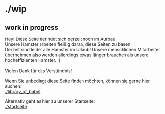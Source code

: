 # ./wip

## work in progress
Hey! Diese Seite befindet sich derzeit noch im Aufbau.  
Unsere Hamster arbeiten fleißig daran, diese Seiten zu bauen.  
Derzeit sind leider alle Hamster im Urlaub! Unsere menschlichen Mitarbeiter übernehmen also 
werden allerdings etwas länger brauchen als unsere hocheffizienten Hamster. ;)  
<br />
Vielen Dank für das Verständnis!  
<br />
Wenn Sie unbedingt diese Seite finden möchten, können sie gerne hier suchen:  
[./library_of_babel](https://libraryofbabel.info/)  

Alternativ geht es hier zu unserer Startseite:  
[./startseite](https://codeone.space)  
  